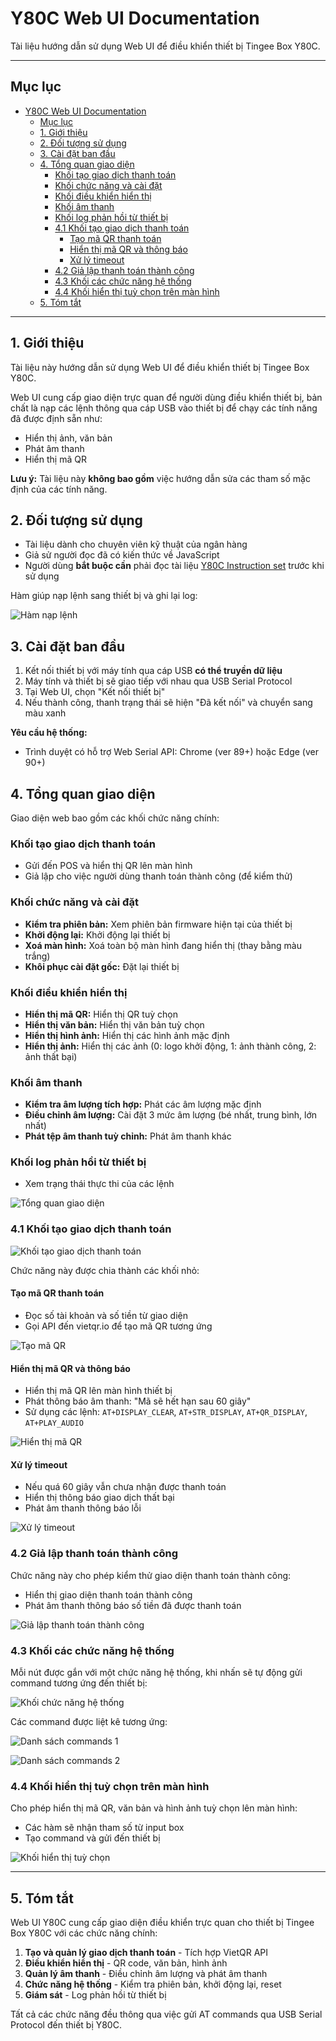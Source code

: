 # Y80C Web UI Documentation

Tài liệu hướng dẫn sử dụng Web UI để điều khiển thiết bị Tingee Box Y80C.

---

## Mục lục

- [Y80C Web UI Documentation](#y80c-web-ui-documentation)
  - [Mục lục](#mục-lục)
  - [1. Giới thiệu](#1-giới-thiệu)
  - [2. Đối tượng sử dụng](#2-đối-tượng-sử-dụng)
  - [3. Cài đặt ban đầu](#3-cài-đặt-ban-đầu)
  - [4. Tổng quan giao diện](#4-tổng-quan-giao-diện)
    - [Khối tạo giao dịch thanh toán](#khối-tạo-giao-dịch-thanh-toán)
    - [Khối chức năng và cài đặt](#khối-chức-năng-và-cài-đặt)
    - [Khối điều khiển hiển thị](#khối-điều-khiển-hiển-thị)
    - [Khối âm thanh](#khối-âm-thanh)
    - [Khối log phản hồi từ thiết bị](#khối-log-phản-hồi-từ-thiết-bị)
    - [4.1 Khối tạo giao dịch thanh toán](#41-khối-tạo-giao-dịch-thanh-toán)
      - [Tạo mã QR thanh toán](#tạo-mã-qr-thanh-toán)
      - [Hiển thị mã QR và thông báo](#hiển-thị-mã-qr-và-thông-báo)
      - [Xử lý timeout](#xử-lý-timeout)
    - [4.2 Giả lập thanh toán thành công](#42-giả-lập-thanh-toán-thành-công)
    - [4.3 Khối các chức năng hệ thống](#43-khối-các-chức-năng-hệ-thống)
    - [4.4 Khối hiển thị tuỳ chọn trên màn hình](#44-khối-hiển-thị-tuỳ-chọn-trên-màn-hình)
  - [5. Tóm tắt](#5-tóm-tắt)

---

## 1. Giới thiệu

Tài liệu này hướng dẫn sử dụng Web UI để điều khiển thiết bị Tingee Box Y80C. 

Web UI cung cấp giao diện trực quan để người dùng điều khiển thiết bị, bản chất là nạp các lệnh thông qua cáp USB vào thiết bị để chạy các tính năng đã được định sẵn như:
- Hiển thị ảnh, văn bản
- Phát âm thanh
- Hiển thị mã QR

**Lưu ý:** Tài liệu này **không bao gồm** việc hướng dẫn sửa các tham số mặc định của các tính năng.

## 2. Đối tượng sử dụng

- Tài liệu dành cho chuyên viên kỹ thuật của ngân hàng
- Giả sử người đọc đã có kiến thức về JavaScript
- Người dùng **bắt buộc cần** phải đọc tài liệu [Y80C Instruction set](/instructions.md) trước khi sử dụng

Hàm giúp nạp lệnh sang thiết bị và ghi lại log:

![Hàm nạp lệnh](img/Pasted%20image%2020250705093623.png)

## 3. Cài đặt ban đầu

1. Kết nối thiết bị với máy tính qua cáp USB **có thể truyền dữ liệu**
2. Máy tính và thiết bị sẽ giao tiếp với nhau qua USB Serial Protocol
3. Tại Web UI, chọn "Kết nối thiết bị"
4. Nếu thành công, thanh trạng thái sẽ hiện "Đã kết nối" và chuyển sang màu xanh

**Yêu cầu hệ thống:**
- Trình duyệt có hỗ trợ Web Serial API: Chrome (ver 89+) hoặc Edge (ver 90+)

## 4. Tổng quan giao diện

Giao diện web bao gồm các khối chức năng chính:

### Khối tạo giao dịch thanh toán
- Gửi đến POS và hiển thị QR lên màn hình
- Giả lập cho việc người dùng thanh toán thành công (để kiểm thử)

### Khối chức năng và cài đặt
- **Kiểm tra phiên bản:** Xem phiên bản firmware hiện tại của thiết bị
- **Khởi động lại:** Khởi động lại thiết bị
- **Xoá màn hình:** Xoá toàn bộ màn hình đang hiển thị (thay bằng màu trắng)
- **Khôi phục cài đặt gốc:** Đặt lại thiết bị

### Khối điều khiển hiển thị
- **Hiển thị mã QR:** Hiển thị QR tuỳ chọn
- **Hiển thị văn bản:** Hiển thị văn bản tuỳ chọn
- **Hiển thị hình ảnh:** Hiển thị các hình ảnh mặc định
- **Hiển thị ảnh:** Hiển thị các ảnh (0: logo khởi động, 1: ảnh thành công, 2: ảnh thất bại)

### Khối âm thanh
- **Kiểm tra âm lượng tích hợp:** Phát các âm lượng mặc định
- **Điều chỉnh âm lượng:** Cài đặt 3 mức âm lượng (bé nhất, trung bình, lớn nhất)
- **Phát tệp âm thanh tuỳ chỉnh:** Phát âm thanh khác

### Khối log phản hồi từ thiết bị
- Xem trạng thái thực thi của các lệnh

![Tổng quan giao diện](img/Pasted%20image%2020250705091952.png)

### 4.1 Khối tạo giao dịch thanh toán

![Khối tạo giao dịch thanh toán](img/Pasted%20image%2020250705094113.png)

Chức năng này được chia thành các khối nhỏ:

#### Tạo mã QR thanh toán
- Đọc số tài khoản và số tiền từ giao diện
- Gọi API đến vietqr.io để tạo mã QR tương ứng

![Tạo mã QR](img/Pasted%20image%2020250705094237.png)

#### Hiển thị mã QR và thông báo
- Hiển thị mã QR lên màn hình thiết bị
- Phát thông báo âm thanh: "Mã sẽ hết hạn sau 60 giây"
- Sử dụng các lệnh: `AT+DISPLAY_CLEAR`, `AT+STR_DISPLAY`, `AT+QR_DISPLAY`, `AT+PLAY_AUDIO`

![Hiển thị mã QR](img/Pasted%20image%2020250705094503.png)

#### Xử lý timeout
- Nếu quá 60 giây vẫn chưa nhận được thanh toán
- Hiển thị thông báo giao dịch thất bại
- Phát âm thanh thông báo lỗi

![Xử lý timeout](img/Pasted%20image%2020250705094603.png)

### 4.2 Giả lập thanh toán thành công

Chức năng này cho phép kiểm thử giao diện thanh toán thành công:
- Hiển thị giao diện thanh toán thành công
- Phát âm thanh thông báo số tiền đã được thanh toán

![Giả lập thanh toán thành công](img/Pasted%20image%2020250705094756.png)

### 4.3 Khối các chức năng hệ thống

Mỗi nút được gắn với một chức năng hệ thống, khi nhấn sẽ tự động gửi command tương ứng đến thiết bị:

![Khối chức năng hệ thống](img/Pasted%20image%2020250705095256.png)

Các command được liệt kê tương ứng:

![Danh sách commands 1](img/Pasted%20image%2020250705095342.png)

![Danh sách commands 2](img/Pasted%20image%2020250705100037.png)

### 4.4 Khối hiển thị tuỳ chọn trên màn hình

Cho phép hiển thị mã QR, văn bản và hình ảnh tuỳ chọn lên màn hình:
- Các hàm sẽ nhận tham số từ input box
- Tạo command và gửi đến thiết bị

![Khối hiển thị tuỳ chọn](img/Pasted%20image%2020250705100317.png)

---

## 5. Tóm tắt

Web UI Y80C cung cấp giao diện điều khiển trực quan cho thiết bị Tingee Box Y80C với các chức năng chính:

1. **Tạo và quản lý giao dịch thanh toán** - Tích hợp VietQR API
2. **Điều khiển hiển thị** - QR code, văn bản, hình ảnh
3. **Quản lý âm thanh** - Điều chỉnh âm lượng và phát âm thanh
4. **Chức năng hệ thống** - Kiểm tra phiên bản, khởi động lại, reset
5. **Giám sát** - Log phản hồi từ thiết bị

Tất cả các chức năng đều thông qua việc gửi AT commands qua USB Serial Protocol đến thiết bị Y80C.
